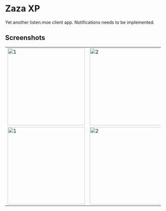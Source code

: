 # Zaza XP
Yet another listen.moe client app.
Notifications needs to be implemented.
## Screenshots
<table>
  <tr>
    <td> <img src="https://i.imgur.com/uqJJZCD.jpg"  alt="1" width = 250px  ></td>
    <td><img src="https://i.imgur.com/4IxGktd.jpg" alt="2" width = 250px></td>
   </tr> 
<tr>
    <td> <img src="https://i.imgur.com/ZFJ6FXf.jpg"  alt="1" width = 250px  ></td>
    <td><img src="https://i.imgur.com/CyFCcoV.jpg" alt="2" width = 250px></td>
   </tr> 
</table>
